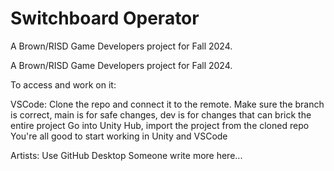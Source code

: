 # Switchboard Operator
A Brown/RISD Game Developers project for Fall 2024.

A Brown/RISD Game Developers project for Fall 2024.

To access and work on it:

VSCode: Clone the repo and connect it to the remote. Make sure the branch is correct, main is for safe changes, dev is for changes that can brick the entire project Go into Unity Hub, import the project from the cloned repo You're all good to start working in Unity and VSCode

Artists: Use GitHub Desktop Someone write more here...
